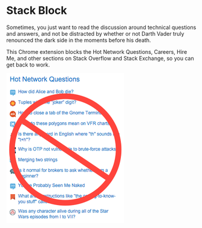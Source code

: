 # Stack Block

Sometimes, you just want to read the discussion around technical questions and answers, and not be distracted by whether or not Darth Vader truly renounced the dark side in the moments before his death.

This Chrome extension blocks the Hot Network Questions, Careers, Hire Me, and other sections on Stack Overflow and Stack Exchange, so you can get back to work.

![That looks interesting...](assets/images/stack-block.png)
